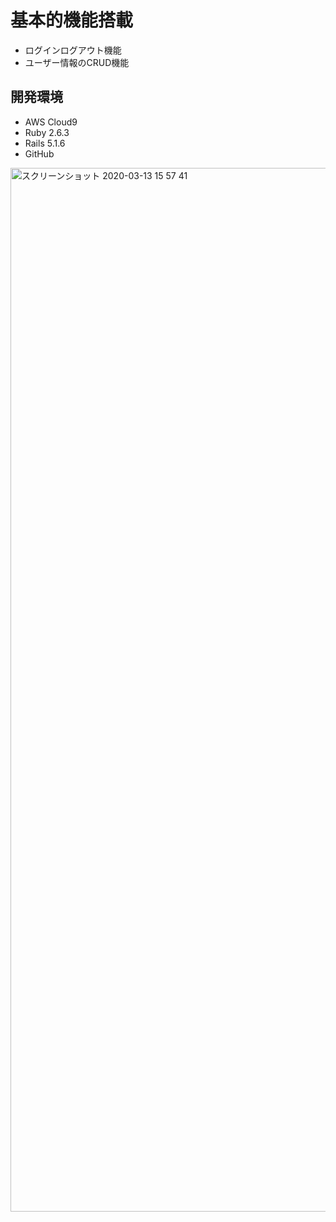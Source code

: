 # 基本的機能搭載
* ログインログアウト機能
* ユーザー情報のCRUD機能

## 開発環境

* AWS Cloud9
* Ruby 2.6.3
* Rails 5.1.6
* GitHub

<img width="1670" alt="スクリーンショット 2020-03-13 15 57 41" src="https://user-images.githubusercontent.com/50825013/76597483-ea84b000-6543-11ea-97da-12aece9f0c5e.png">
